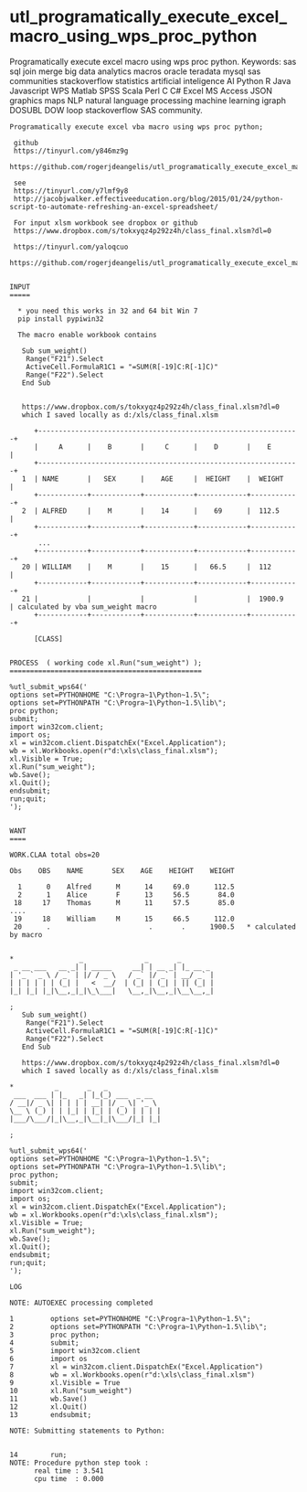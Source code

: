 # utl_programatically_execute_excel_macro_using_wps_proc_python
Programatically execute excel macro using wps proc python. Keywords: sas sql join merge big data analytics macros oracle teradata mysql sas communities stackoverflow statistics artificial inteligence AI Python R Java Javascript WPS Matlab SPSS Scala Perl C C# Excel MS Access JSON graphics maps NLP natural language processing machine learning igraph DOSUBL DOW loop stackoverflow SAS community.

    Programatically execute excel vba macro using wps proc python;

     github
     https://tinyurl.com/y846mz9g
     https://github.com/rogerjdeangelis/utl_programatically_execute_excel_macro_using_wps_proc_python

     see
     https://tinyurl.com/y7lmf9y8
     http://jacobjwalker.effectiveeducation.org/blog/2015/01/24/python-script-to-automate-refreshing-an-excel-spreadsheet/

     For input xlsm workbook see dropbox or github
     https://www.dropbox.com/s/tokxyqz4p292z4h/class_final.xlsm?dl=0

     https://tinyurl.com/yaloqcuo
     https://github.com/rogerjdeangelis/utl_programatically_execute_excel_macro_using_wps_proc_python/blob/master/class_final.xlsm


    INPUT
    =====

      * you need this works in 32 and 64 bit Win 7
      pip install pypiwin32

      The macro enable workbook contains

       Sub sum_weight()
        Range("F21").Select
        ActiveCell.FormulaR1C1 = "=SUM(R[-19]C:R[-1]C)"
        Range("F22").Select
       End Sub


       https://www.dropbox.com/s/tokxyqz4p292z4h/class_final.xlsm?dl=0
       which I saved locally as d:/xls/class_final.xlsm

          +----------------------------------------------------------------+
          |     A      |    B       |     C      |    D       |    E       |
          +----------------------------------------------------------------+
       1  | NAME       |   SEX      |    AGE     |  HEIGHT    |  WEIGHT    |
          +------------+------------+------------+------------+------------+
       2  | ALFRED     |    M       |    14      |    69      |  112.5     |
          +------------+------------+------------+------------+------------+
           ...
          +------------+------------+------------+------------+------------+
       20 | WILLIAM    |    M       |    15      |   66.5     |  112       |
          +------------+------------+------------+------------+------------+
       21 |            |            |            |            |  1900.9    | calculated by vba sum_weight macro
          +------------+------------+------------+------------+------------+

          [CLASS]


    PROCESS  ( working code xl.Run("sum_weight") );
    ===============================================

    %utl_submit_wps64('
    options set=PYTHONHOME "C:\Progra~1\Python~1.5\";
    options set=PYTHONPATH "C:\Progra~1\Python~1.5\lib\";
    proc python;
    submit;
    import win32com.client;
    import os;
    xl = win32com.client.DispatchEx("Excel.Application");
    wb = xl.Workbooks.open(r"d:\xls\class_final.xlsm");
    xl.Visible = True;
    xl.Run("sum_weight");
    wb.Save();
    xl.Quit();
    endsubmit;
    run;quit;
    ');


    WANT
    ====

    WORK.CLAA total obs=20

    Obs    OBS    NAME       SEX    AGE    HEIGHT    WEIGHT

      1      0    Alfred      M      14     69.0      112.5
      2      1    Alice       F      13     56.5       84.0
     18     17    Thomas      M      11     57.5       85.0
    ....
     19     18    William     M      15     66.5      112.0
     20      .                        .       .      1900.5   * calculated by macro


    *                _               _       _
     _ __ ___   __ _| | _____     __| | __ _| |_ __ _
    | '_ ` _ \ / _` | |/ / _ \   / _` |/ _` | __/ _` |
    | | | | | | (_| |   <  __/  | (_| | (_| | || (_| |
    |_| |_| |_|\__,_|_|\_\___|   \__,_|\__,_|\__\__,_|

    ;
       Sub sum_weight()
        Range("F21").Select
        ActiveCell.FormulaR1C1 = "=SUM(R[-19]C:R[-1]C)"
        Range("F22").Select
       End Sub

       https://www.dropbox.com/s/tokxyqz4p292z4h/class_final.xlsm?dl=0
       which I saved locally as d:/xls/class_final.xlsm

    *          _       _   _
     ___  ___ | |_   _| |_(_) ___  _ __
    / __|/ _ \| | | | | __| |/ _ \| '_ \
    \__ \ (_) | | |_| | |_| | (_) | | | |
    |___/\___/|_|\__,_|\__|_|\___/|_| |_|

    ;

    %utl_submit_wps64('
    options set=PYTHONHOME "C:\Progra~1\Python~1.5\";
    options set=PYTHONPATH "C:\Progra~1\Python~1.5\lib\";
    proc python;
    submit;
    import win32com.client;
    import os;
    xl = win32com.client.DispatchEx("Excel.Application");
    wb = xl.Workbooks.open(r"d:\xls\class_final.xlsm");
    xl.Visible = True;
    xl.Run("sum_weight");
    wb.Save();
    xl.Quit();
    endsubmit;
    run;quit;
    ');

    LOG

    NOTE: AUTOEXEC processing completed

    1         options set=PYTHONHOME "C:\Progra~1\Python~1.5\";
    2         options set=PYTHONPATH "C:\Progra~1\Python~1.5\lib\";
    3         proc python;
    4         submit;
    5         import win32com.client
    6         import os
    7         xl = win32com.client.DispatchEx("Excel.Application")
    8         wb = xl.Workbooks.open(r"d:\xls\class_final.xlsm")
    9         xl.Visible = True
    10        xl.Run("sum_weight")
    11        wb.Save()
    12        xl.Quit()
    13        endsubmit;

    NOTE: Submitting statements to Python:


    14        run;
    NOTE: Procedure python step took :
          real time : 3.541
          cpu time  : 0.000


